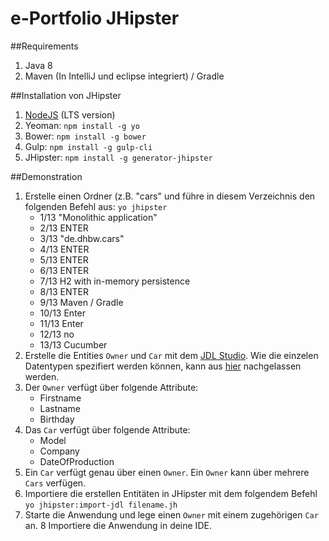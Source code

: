 # e-Portfolio JHipster

##Requirements
1. Java 8
2. Maven (In IntelliJ und eclipse integriert) / Gradle

##Installation von JHipster
1. [NodeJS](https://nodejs.org/en/) (LTS version)
2. Yeoman: ```npm install -g yo```
2. Bower: ```npm install -g bower```
3. Gulp: ```npm install -g gulp-cli```
4. JHipster: ```npm install -g generator-jhipster```


##Demonstration
1. Erstelle einen Ordner (z.B. "cars" und führe in diesem Verzeichnis den folgenden Befehl  aus: ```yo jhipster```
	* 1/13 "Monolithic application"
	* 2/13 ENTER
	* 3/13 "de.dhbw.cars"
	* 4/13 ENTER
	* 5/13 ENTER
	* 6/13 ENTER
	* 7/13 H2 with in-memory persistence
	* 8/13 ENTER
	* 9/13 Maven / Gradle
	* 10/13 Enter
	* 11/13 Enter
	* 12/13 no
	* 13/13 Cucumber
2. Erstelle die Entities ```Owner``` und ```Car``` mit dem [JDL Studio](http://jhipster.github.io/jdl-studio/). Wie die einzelen Datentypen spezifiert werden können, kann aus [hier](http://jhipster.github.io/jdl/) nachgelassen werden.
3. Der ```Owner``` verfügt über folgende Attribute:
	* Firstname
	* Lastname
	* Birthday
3. Das ```Car``` verfügt über folgende Attribute:
	* Model
	* Company
	* DateOfProduction
4. Ein ```Car``` verfügt genau über einen ```Owner```. Ein ```Owner``` kann über mehrere ```Cars``` verfügen.
5. Importiere die erstellen Entitäten in JHipster mit dem folgendem Befehl ```yo jhipster:import-jdl filename.jh```
7. Starte die Anwendung und lege einen ```Owner``` mit einem zugehörigen ```Car``` an.
8 Importiere die Anwendung in deine IDE.
